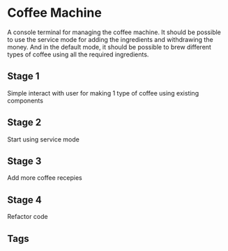 # Coffee Machine

A console terminal for managing the coffee machine. It should be possible to use the service mode for adding the ingredients and withdrawing the money. And in the default mode, it should be possible to brew different types of coffee using all the required ingredients.

## Stage 1

Simple interact with user for making 1 type of coffee using existing components

## Stage 2

Start using service mode

## Stage 3

Add more coffee recepies

## Stage 4

Refactor code

## Tags

